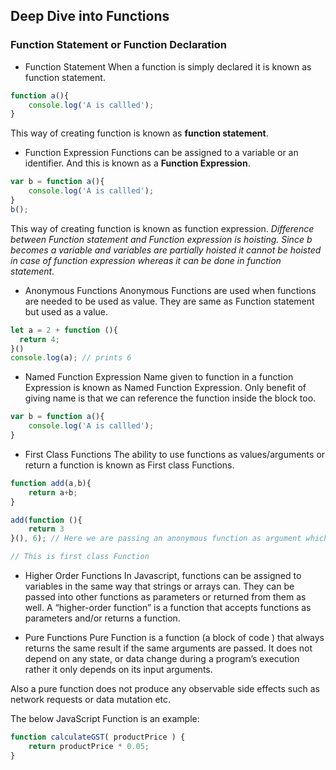 ## Deep Dive into Functions

### Function Statement or Function Declaration 
- Function Statement
When a function is simply declared it is known as function statement. 
```js
function a(){
    console.log('A is callled'); 
}
```
This way of creating function is known as **function statement**. 

- Function Expression
Functions can be assigned to a variable or an identifier. And this is known as a **Function Expression**. 
```js
var b = function a(){
    console.log('A is callled'); 
}
b();
```
This way of creating function is known as function expression.
_Difference between Function statement and Function expression is hoisting. Since b becomes a variable and variables are partially hoisted it cannot be hoisted in case of function expression whereas it can be done in function statement._


- Anonymous Functions
Anonymous Functions are used when functions are needed to be used as value. They are same as Function statement but used as a value. 
```js
let a = 2 + function (){
  return 4;
}()
console.log(a); // prints 6 
```

- Named Function Expression
Name given to function in a function Expression is known as Named Function Expression. Only benefit of giving name is that we can reference the function inside the block too. 
```js
var b = function a(){
    console.log('A is callled'); 
}
```

- First Class Functions 
The ability to use functions as values/arguments or return a function is known as First class Functions. 
```js
function add(a,b){
    return a+b;
}

add(function (){
    return 3
}(), 6); // Here we are passing an anonymous function as argument which is returnning 3 // 9

// This is first class Function
```

- Higher Order Functions 
In Javascript, functions can be assigned to variables in the same way that strings or arrays can. They can be passed into other functions as parameters or returned from them as well. A “higher-order function” is a function that accepts functions as parameters and/or returns a function.

- Pure Functions
Pure Function is a function (a block of code ) that always returns the same result if the same arguments are passed. It does not depend on any state, or data change during a program’s execution rather it only depends on its input arguments.

Also a pure function does not produce any observable side effects such as network requests or data mutation etc.

The below JavaScript Function is an example:
```js
function calculateGST( productPrice ) {
    return productPrice * 0.05;
}
```

